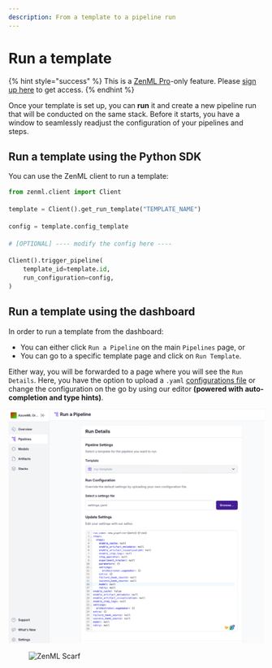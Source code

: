 ```yaml
---
description: From a template to a pipeline run
---
```


# Run a template

{% hint style="success" %}
This is a [ZenML Pro](https://zenml.io/pro)-only feature. Please
[sign up here](https://cloud.zenml.io) to get access.
{% endhint %}

Once your template is set up, you can **run** it and create a new pipeline run 
that will be conducted on the same stack. Before it starts, you have a window
to seamlessly readjust the configuration of your pipelines and steps.

## Run a template using the Python SDK

You can use the ZenML client to run a template:

```python
from zenml.client import Client

template = Client().get_run_template("TEMPLATE_NAME")

config = template.config_template

# [OPTIONAL] ---- modify the config here ----

Client().trigger_pipeline(
    template_id=template.id,
    run_configuration=config,
)
```

## Run a template using the dashboard

In order to run a template from the dashboard:

- You can either click `Run a Pipeline` on the main `Pipelines` page, or
- You can go to a specific template page and click on `Run Template`.

Either way, you will be forwarded to a page where you will see the 
`Run Details`. Here, you have the option to upload a `.yaml` [configurations
file](https://docs.zenml.io/how-to/use-configuration-files) or change the 
configuration on the go by using our editor **(powered with auto-completion and 
type hints)**.

![Run Details](../../.gitbook/assets/run-templates-run-1.png)

<!-- For scarf -->
<figure><img alt="ZenML Scarf" referrerpolicy="no-referrer-when-downgrade" src="https://static.scarf.sh/a.png?x-pxid=f0b4f458-0a54-4fcd-aa95-d5ee424815bc" /></figure>
